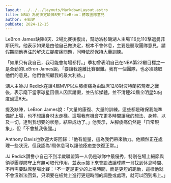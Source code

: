```yaml
---
layout: ../../../layouts/MarkdownLayout.astro
title: NBA》為何決定缺陣8天？LeBron：聽取團隊意見
author: 王毓健
pubDate: 2024-12-15
---
```

LeBron James缺陣8天、2場比賽後復出，幫助洛杉磯湖人主場116比110擊退曼菲斯灰熊，他表示如果是由他自己做決定，根本不會休息，主要是聽取團隊意見，請假期間他專注於解決左腳痠痛問題，同時依然保持大量訓練。

「如果只有我自己，我可能會每場都打。」季初曾表明自己在NBA第22繼目標之一是全勤的LeBron James說，「要讓我遠離比賽很難。我有一個團隊，也必須聽取他們的意見，他們會照顧我的最大利益。」

湖人主帥JJ Redick在讓4屆MVP以左膝痠痛為由缺席12/8對波特蘭拓荒者之戰後，表示麾下當家球星因個人因素請假，並告訴媒體，並不清楚20屆全明星如何度過這8天。

提及缺陣，LeBron James說：「大量的康復、大量的訓練。這些都是確保我能準備好上場，也不想讓身材太走樣。這場我有機會花更多時間讓我的想法、身體，以及一切，達到我想要的狀態。結果成功了。」他表示，左腳痠痛仍然是「日常現象」，但「不會扯我後腿。」

Anthony Davis也歡迎大哥回歸：「他有能量，這為我們帶來動力。他顯然正在處理一些狀況，但我認為1周休息可以讓他痊癒並恢復正常。」

JJ Redick讚譽小自己不到半歲聯盟第一人仍是球隊中最優秀，特別在場上細節與領導團隊防守上有無可取代作用，並表示接下來會設法讓球隊一哥找到休息時間、不再需要缺席整場比賽：「不一定是更少的上場時間，而是更短的跑動，這樣他就不會沒辦法回氣，只須要在板凳上進行更短時間的調整或處理，就可以回到場上。」
